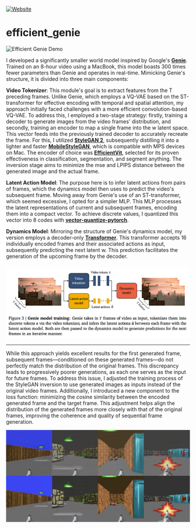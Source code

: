 [![Website](https://img.shields.io/badge/Website-Visit%20Site-blue)](https://rotem154154.github.io/)
# efficient_genie
![Efficient Genie Demo](https://github.com/rotem154154/efficient_genie/blob/main/Untitled2.gif?raw=true)

I developed a significantly smaller world model inspired by Google's **[Genie](https://sites.google.com/view/genie-2024/)**. Trained on an 8-hour video using a MacBook, this model boasts 300 times fewer parameters than Genie and operates in real-time. Mimicking Genie's structure, it is divided into three main components:

**Video Tokenizer**: This module's goal is to extract features from the T preceding frames. Unlike Genie, which employs a VQ-VAE based on the ST-transformer for effective encoding with temporal and spatial attention, my approach initially faced challenges with a more efficient convolution-based VQ-VAE. To address this, I employed a two-stage strategy: firstly, training a decoder to generate images from the video frames' distribution, and secondly, training an encoder to map a single frame into the w latent space. This vector feeds into the previously trained decoder to accurately recreate the frame. For this, I utilized **[StyleGAN 2](https://github.com/rosinality/stylegan2-pytorch)**, subsequently distilling it into a lighter and faster **[MobileStyleGAN](https://github.com/bes-dev/MobileStyleGAN.pytorch)**, which is compatible with MPS devices on Mac. The encoder of choice was **[EfficientVit](https://github.com/mit-han-lab/efficientvit)**, selected for its proven effectiveness in classification, segmentation, and segment anything. The inversion stage aims to minimize the mse and LPIPS distance between the generated image and the actual frame.

**Latent Action Model**: The purpose here is to infer latent actions from pairs of frames, which the dynamics model then uses to predict the video's subsequent frame. Moving away from Genie's use of an ST-transformer, which seemed excessive, I opted for a simpler MLP. This MLP processes the latent representations of current and subsequent frames, encoding them into a compact vector. To achieve discrete values, I quantized this vector into 8 codes with **[vector-quantize-pytorch](https://github.com/lucidrains/vector-quantize-pytorch)**.

**Dynamics Model**: Mirroring the structure of Genie's dynamics model, my version employs a decoder-only **[Transformer](https://github.com/lucidrains/x-transformers)**. This transformer accepts 16 individually encoded frames and their associated actions as input, subsequently predicting the next latent w. This prediction facilitates the generation of the upcoming frame by the decoder.

### 
![genie training](https://github.com/rotem154154/efficient_genie/blob/main/genie%20training.png?raw=true)

----------

While this approach yields excellent results for the first generated frame, subsequent frames—conditioned on these generated frames—do not perfectly match the distribution of the original frames. This discrepancy leads to progressively poorer generations, as each one serves as the input for future frames. To address this issue, I adjusted the training process of the StyleGAN inversion to use generated images as inputs instead of the original video frames. Additionally, I introduced a new component to the loss function: minimizing the cosine similarity between the encoded generated frame and the target frame. This adjustment helps align the distribution of the generated frames more closely with that of the original frames, improving the coherence and quality of sequential frame generation.

![Inversion](https://github.com/rotem154154/efficient_genie/blob/main/inversion.png?raw=true)
